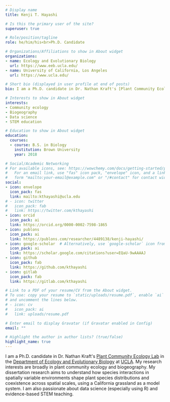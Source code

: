 ```yaml
---
# Display name
title: Kenji T. Hayashi

# Is this the primary user of the site?
superuser: true

# Role/position/tagline
role: he/him/his<br>Ph.D. Candidate

# Organizations/Affiliations to show in About widget
organizations:
- name: Ecology and Evolutionary Biology
  url: https://www.eeb.ucla.edu/
- name: University of California, Los Angeles
  url: https://www.ucla.edu/

# Short bio (displayed in user profile at end of posts)
bio: I am a Ph.D. candidate in Dr. Nathan Kraft's [Plant Community Ecology Lab](https://sites.lifesci.ucla.edu/eeb-kraft/) in the [Department of Ecology and Evolutionary Biology](https://www.eeb.ucla.edu/) at [UCLA](https://www.ucla.edu/). My research interests are broadly in plant community ecology and biogeography.

# Interests to show in About widget
interests:
- Community ecology
- Biogeography
- Data science
- STEM education

# Education to show in About widget
education:
  courses:
  - course: B.S. in Biology
    institution: Brown University
    year: 2018

# Social/Academic Networking
# For available icons, see: https://wowchemy.com/docs/getting-started/page-builder/#icons
#   For an email link, use "fas" icon pack, "envelope" icon, and a link in the
#   form "mailto:your-email@example.com" or "/#contact" for contact widget.
social:
- icon: envelope
  icon_pack: fas
  link: mailto:kthayashi@ucla.edu
# - icon: twitter
#   icon_pack: fab
#   link: https://twitter.com/kthayashi
- icon: orcid
  icon_pack: ai
  link: https://orcid.org/0000-0002-7598-1865
- icon: publons
  icon_pack: ai
  link: https://publons.com/researcher/4489138/kenji-hayashi/
- icon: google-scholar  # Alternatively, use `google-scholar` icon from `ai` icon pack
  icon_pack: ai
  link: https://scholar.google.com/citations?user=EQaU-9wAAAAJ
- icon: github
  icon_pack: fab
  link: https://github.com/kthayashi
- icon: gitlab
  icon_pack: fab
  link: https://gitlab.com/kthayashi

# Link to a PDF of your resume/CV from the About widget.
# To use: copy your resume to `static/uploads/resume.pdf`, enable `ai` icons in `params.toml`,
# and uncomment the lines below.
# - icon: cv
#   icon_pack: ai
#   link: uploads/resume.pdf

# Enter email to display Gravatar (if Gravatar enabled in Config)
email: ""

# Highlight the author in author lists? (true/false)
highlight_name: true
---
```


I am a Ph.D. candidate in Dr. Nathan Kraft's [Plant Community Ecology Lab](https://sites.lifesci.ucla.edu/eeb-kraft/) in the [Department of Ecology and Evolutionary Biology](https://www.eeb.ucla.edu/) at [UCLA](https://www.ucla.edu/). My research interests are broadly in plant community ecology and biogeography. My dissertation research aims to understand how species interactions in spatially variable environments shape plant species distributions and coexistence across spatial scales, using a California grassland as a model system. I am also passionate about data science (especially using R) and evidence-based STEM teaching.
